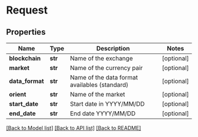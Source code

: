 # Request

## Properties
Name | Type | Description | Notes
------------ | ------------- | ------------- | -------------
**blockchain** | **str** | Name of the exchange | [optional] 
**market** | **str** | Name of the currency pair | [optional] 
**data_format** | **str** | Name of the data format availables (standard) | [optional] 
**orient** | **str** | Name of the market | [optional] 
**start_date** | **str** | Start date in YYYY/MM/DD | [optional] 
**end_date** | **str** | End date YYYY/MM/DD | [optional] 

[[Back to Model list]](../README.md#documentation-for-models) [[Back to API list]](../README.md#documentation-for-api-endpoints) [[Back to README]](../README.md)


